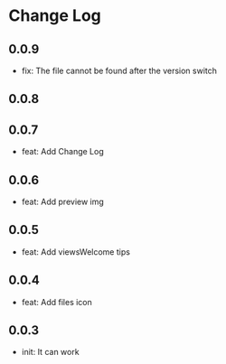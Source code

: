 # Change Log

## 0.0.9
- fix: The file cannot be found after the version switch

## 0.0.8
## 0.0.7 
- feat: Add Change Log

## 0.0.6
- feat: Add preview img

## 0.0.5
- feat: Add viewsWelcome tips

## 0.0.4
- feat: Add files icon

## 0.0.3
- init: It can work
